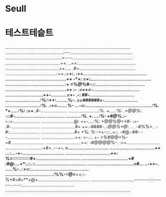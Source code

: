 # Seull

<h1>테스트테슽트</h1>

....................................................................................................
..............................................:---..................................................
.............................................=*---*-................................................
............................................++.  ..=+:..............................................
...........................................++.....  .#=.............................................
.........................................:++.:+**+:. :++............................................
..........................................++ -****+:  =*+:..........................................
.........................................:*+             =%@%#-:::..................................
..........................................++              :- .=++=*-................................
..........................++-...........=+-                   .-: ##-...............................
........................:%::++:........%-.                        *==######=-.......................
........................:%. .:+=.......%-                               ...-=*:.....................
........................:%.   *+.....:%:                              :=+**..#-.....................
........................:%.   *+.....:%:    .=@@%:.                   -****::#-.....................
............. ..........:%.   *+. ...:%:   +#*@%.:*-                  -***.:*=......................
..........................@:  =+-....:%:   +@@%@=+#-                  :=- .#-.......................
...........................#=  ++.-####-..:*@@%+@*:. ..    .-#%%=.      .-#:........................
...........................#=  +%*:    %-:=*+-:::..+::.   -#@.-#*#-    -*-..........................
...........................++:          =-.:..      +*-   =%*#@@+%-    =#...........................
............................=+:                           -#@@@@%-.   :=+...........................
.............................:+#=                          .--+**-.   =*............................
...............................++                            ...:...-+-.............................
...............................++:                  %=::::::::::::*#+...............................
................................+#               :#@:...+*:.::.::...................................
................................=#...  ..-++-. .....%-..:+=:........................................
.................................:%%-::@=**++::-%+#=#=**+@+.........................................
...................................--------::-------.----:..........................................
....................................................................................................
